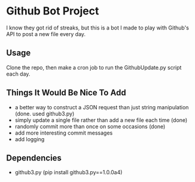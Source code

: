 # Github Bot Project

I know they got rid of streaks, but this is a bot I made to play with Github's API to post a new file every day.

## Usage
Clone the repo, then make a cron job to run the GithubUpdate.py script each day.

## Things It Would Be Nice To Add

* a better way to construct a JSON request than just string manipulation (done. used github3.py)
* simply update a single file rather than add a new file each time (done)
* randomly commit more than once on some occasions (done)
* add more interesting commit messages
* add logging

## Dependencies
* github3.py (pip install github3.py==1.0.0a4)
